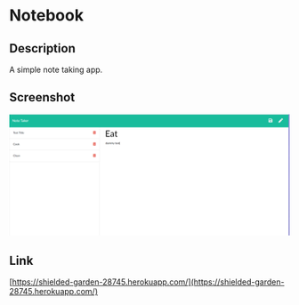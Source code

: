 # Notebook

## Description
A simple note taking app.

## Screenshot
![alt text](https://raw.githubusercontent.com/parmark/Notebook/master/images/notebook-screenshot.PNG "")

## Link
[https://shielded-garden-28745.herokuapp.com/](https://shielded-garden-28745.herokuapp.com/)
